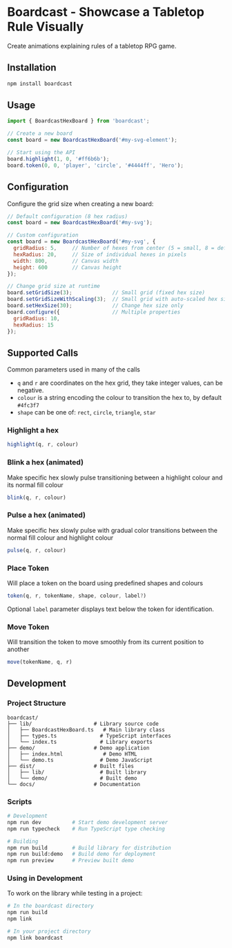 # Boardcast - Showcase a Tabletop Rule Visually

Create animations explaining rules of a tabletop RPG game.

## Installation

```bash
npm install boardcast
```

## Usage

```javascript
import { BoardcastHexBoard } from 'boardcast';

// Create a new board
const board = new BoardcastHexBoard('#my-svg-element');

// Start using the API
board.highlight(1, 0, '#ff6b6b');
board.token(0, 0, 'player', 'circle', '#4444ff', 'Hero');
```

## Configuration

Configure the grid size when creating a new board:

```javascript
// Default configuration (8 hex radius)
const board = new BoardcastHexBoard('#my-svg');

// Custom configuration
const board = new BoardcastHexBoard('#my-svg', {
  gridRadius: 5,     // Number of hexes from center (5 = small, 8 = default, 12 = large)
  hexRadius: 20,     // Size of individual hexes in pixels
  width: 800,        // Canvas width
  height: 600        // Canvas height
});

// Change grid size at runtime
board.setGridSize(3);             // Small grid (fixed hex size)
board.setGridSizeWithScaling(3);  // Small grid with auto-scaled hex size
board.setHexSize(30);             // Change hex size only
board.configure({                 // Multiple properties
  gridRadius: 10,
  hexRadius: 15
});
```

## Supported Calls

Common parameters used in many of the calls
- `q` and `r` are coordinates on the hex grid, they take integer values, can be negative.
- `colour` is a string encoding the colour to transition the hex to, by default `#4fc3f7`
- `shape` can be one of: `rect`, `circle`, `triangle`, `star`

### Highlight a hex

```javascript
highlight(q, r, colour)
```

### Blink a hex (animated)

Make specific hex slowly pulse transitioning between a highlight colour and its normal fill colour

```javascript
blink(q, r, colour)
```

### Pulse a hex (animated)

Make specific hex slowly pulse with gradual color transitions between the normal fill colour and highlight colour

```javascript
pulse(q, r, colour)
```

### Place Token

Will place a token on the board using predefined shapes and colours

```javascript
token(q, r, tokenName, shape, colour, label?)
```

Optional `label` parameter displays text below the token for identification.

### Move Token

Will transition the token to move smoothly from its current position to another

```javascript
move(tokenName, q, r)
```

## Development

### Project Structure

```
boardcast/
├── lib/                    # Library source code
│   ├── BoardcastHexBoard.ts   # Main library class
│   ├── types.ts              # TypeScript interfaces
│   └── index.ts              # Library exports
├── demo/                   # Demo application
│   ├── index.html             # Demo HTML
│   └── demo.ts               # Demo JavaScript
├── dist/                   # Built files
│   ├── lib/                  # Built library
│   └── demo/                 # Built demo
└── docs/                   # Documentation
```

### Scripts

```bash
# Development
npm run dev          # Start demo development server
npm run typecheck    # Run TypeScript type checking

# Building
npm run build        # Build library for distribution
npm run build:demo   # Build demo for deployment
npm run preview      # Preview built demo
```

### Using in Development

To work on the library while testing in a project:

```bash
# In the boardcast directory
npm run build
npm link

# In your project directory
npm link boardcast
```